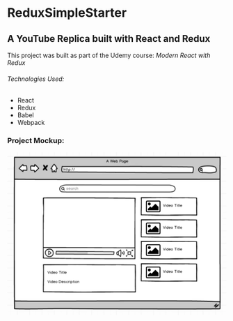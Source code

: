 # ReduxSimpleStarter
## A YouTube Replica built with React and Redux
This project was built as part of the Udemy course: _Modern React with Redux_

###### Technologies Used:
* React
* Redux
* Babel
* Webpack

### Project Mockup:
![project-mockup](youtube-component-structure.png)